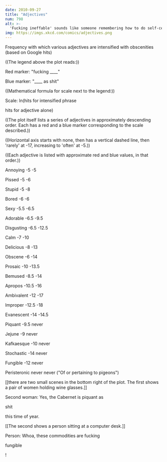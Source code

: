 ```yaml
---
date: 2010-09-27
title: "Adjectives"
num: 798
alt: >-
  'Fucking ineffable' sounds like someone remembering how to do self-censorship halfway through a phrase.
img: https://imgs.xkcd.com/comics/adjectives.png
---
```

Frequency with which various adjectives are intensified with obscenities (based on Google hits)

((The legend above the plot reads:))

Red marker: "fucking ____"

Blue marker: "____ as shit"

((Mathematical formula for scale next to the legend:))

Scale: ln(hits for intensified phrase 

 hits for adjective alone)

((The plot itself lists a series of adjectives in approximately descending order.  Each has a red and a blue marker corresponding to the scale described.))

((Horizontal axis starts with none, then has a vertical dashed line, then 'rarely' at -17, increasing to 'often' at -5.))

((Each adjective is listed with approximate red and blue values, in that order.))

Annoying -5 -5

Pissed -5 -6

Stupid -5 -8

Bored -6 -6

Sexy -5.5 -6.5

Adorable -6.5 -9.5

Disgusting -6.5 -12.5

Calm -7 -10

Delicious -8 -13

Obscene -6 -14 

Prosaic -10 -13.5

Bemused -8.5 -14

Apropos -10.5 -16

Ambivalent -12 -17

Improper -12.5 -18

Evanescent -14 -14.5

Piquant -9.5 never

Jejune -9 never

Kafkaesque -10 never

Stochastic -14 never

Fungible -12 never

Peristeronic never never ("Of or pertaining to pigeons")

[[there are two small scenes in the bottom right of the plot.  The first shows a pair of women holding wine glasses.]]

Second woman: Yes, the Cabernet is piquant as 

shit

 this time of year.

[[The second shows a person sitting at a computer desk.]]

Person: Whoa, these commodities are fucking 

fungible

!


